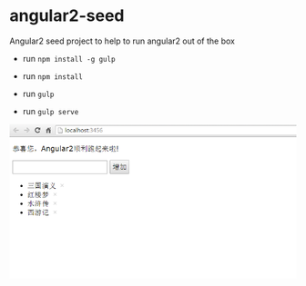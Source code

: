 # angular2-seed
Angular2 seed project to help to run angular2 out of the box



- run `npm install -g gulp`

- run `npm install`

- run `gulp`

- run `gulp serve` 


![screenshoot](screenshot.png)

